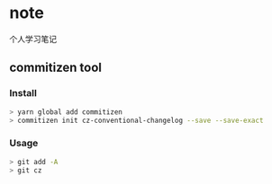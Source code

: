 # note
个人学习笔记

## commitizen tool
### Install
```bash
> yarn global add commitizen
> commitizen init cz-conventional-changelog --save --save-exact
```

### Usage
```bash
> git add -A
> git cz
```